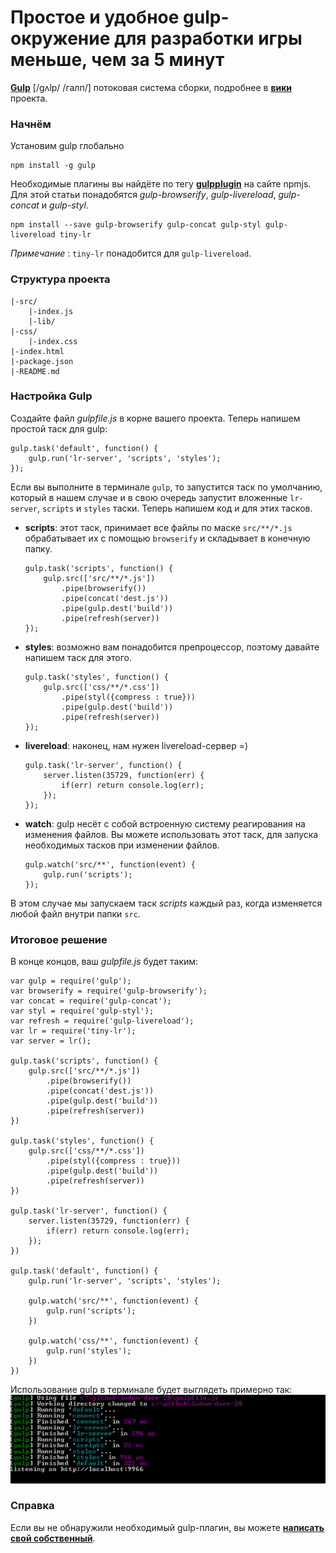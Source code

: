 # Простое и удобное gulp-окружение для разработки игры меньше, чем за 5 минут

**[Gulp][1]** [/gʌlp/ /галп/] потоковая система сборки, подробнее
в **[вики][2]** проекта.


### Начнём

Установим gulp глобально

    npm install -g gulp    

Необходимые плагины вы найдёте по тегу [**gulpplugin**][3] на сайте npmjs. Для этой
статьи понадобятся *gulp-browserify*, *gulp-livereload*, *gulp-concat*
и *gulp-styl*.

    npm install --save gulp-browserify gulp-concat gulp-styl gulp-livereload tiny-lr

*Примечание* : `tiny-lr` понадобится для `gulp-livereload`.


### Структура проекта

    |-src/
        |-index.js
        |-lib/
    |-css/
        |-index.css
    |-index.html
    |-package.json
    |-README.md


### Настройка Gulp

Создайте файл *gulpfile.js* в корне вашего проекта. Теперь напишем простой таск для
gulp:

    gulp.task('default', function() {  
        gulp.run('lr-server', 'scripts', 'styles');
    });

Если вы выполните в терминале `gulp`, то запустится таск по умолчанию, который в
нашем случае и в свою очередь запустит вложенные `lr-server`, `scripts` и `styles`
таски. Теперь напишем код и для этих тасков.

*   **scripts**: этот таск, принимает все файлы по маске `src/**/*.js`
    обрабатывает их с помощью `browserify` и складывает в конечную папку.

        gulp.task('scripts', function() {  
            gulp.src(['src/**/*.js'])
                .pipe(browserify())
                .pipe(concat('dest.js'))
                .pipe(gulp.dest('build'))
                .pipe(refresh(server))
        });
    
*   **styles**: возможно вам понадобится препроцессор, поэтому давайте напишем
    таск для этого.

        gulp.task('styles', function() {  
            gulp.src(['css/**/*.css'])
                .pipe(styl({compress : true}))
                .pipe(gulp.dest('build'))
                .pipe(refresh(server))
        });

*   **livereload**: наконец, нам нужен livereload-сервер =)

        gulp.task('lr-server', function() {  
            server.listen(35729, function(err) {
                if(err) return console.log(err);
            });
        });

*   **watch**: gulp несёт с собой встроенную систему реагирования на изменения
    файлов. Вы можете использовать этот таск, для запуска необходимых тасков
    при изменении файлов.

        gulp.watch('src/**', function(event) {  
            gulp.run('scripts');
        });

В этом случае мы запускаем таск *scripts* каждый раз, когда изменяется любой файл
внутри папки `src`.


### Итоговое решение

В конце концов, ваш *gulpfile.js* будет таким:

    var gulp = require('gulp');  
    var browserify = require('gulp-browserify');  
    var concat = require('gulp-concat');  
    var styl = require('gulp-styl');  
    var refresh = require('gulp-livereload');  
    var lr = require('tiny-lr');  
    var server = lr();
    
    gulp.task('scripts', function() {  
        gulp.src(['src/**/*.js'])
            .pipe(browserify())
            .pipe(concat('dest.js'))
            .pipe(gulp.dest('build'))
            .pipe(refresh(server))
    })
    
    gulp.task('styles', function() {  
        gulp.src(['css/**/*.css'])
            .pipe(styl({compress : true}))
            .pipe(gulp.dest('build'))
            .pipe(refresh(server))
    })
    
    gulp.task('lr-server', function() {  
        server.listen(35729, function(err) {
            if(err) return console.log(err);
        });
    })
    
    gulp.task('default', function() {  
        gulp.run('lr-server', 'scripts', 'styles');
    
        gulp.watch('src/**', function(event) {
            gulp.run('scripts');
        })
    
        gulp.watch('css/**', function(event) {
            gulp.run('styles');
        })
    })
    

Использование gulp в терминале будет выглядеть примерно так:  
![Gulp][4]


### Справка

Если вы не обнаружили необходимый gulp-плагин, вы можете **[написать свой
собственный][5]**.

[1]: https://github.com/wearefractal/gulp
[2]: https://github.com/wearefractal/gulp/wiki
[3]: https://npmjs.org/browse/keyword/gulpplugin
[4]: img/KjSSZ.jpg
[5]: https://github.com/wearefractal/gulp/wiki/Writing-a-gulp-plugin
